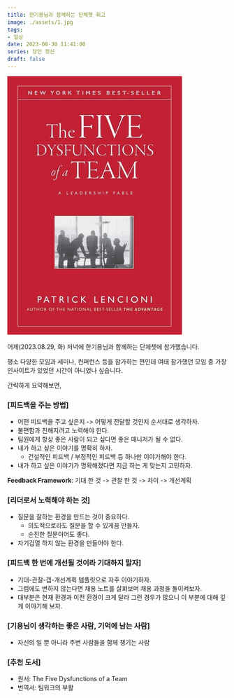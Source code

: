 ```yaml
---
title: 한기용님과 함께하는 단체챗 회고
image: ./assets/1.jpg
tags:
- 일상
date: 2023-08-30 11:41:00
series: 장인 정신
draft: false
---
```


![The Five Dysfunctions of a Team](assets/1.jpg)

어제(2023.08.29, 화) 저녁에 한기용님과 함께하는 단체챗에 참가했습니다.

평소 다양한 모임과 세미나, 컨퍼런스 등을 참가하는 편인데 여태 참가했던 모임 중 가장 인사이트가 있었던 시간이 아니었나 싶습니다.

간략하게 요약해보면,

### [피드백을 주는 방법]
- 어떤 피드백을 주고 싶은지 -> 어떻게 전달할 것인지 순서대로 생각하자.
- 불편함과 친해지려고 노력해야 한다.
- 팀원에게 항상 좋은 사람이 되고 싶다면 좋은 매니저가 될 수 없다.
- 내가 하고 싶은 이야기를 명확히 하자.
  - 건설적인 피드백 / 부정적인 피드백 등 하나만 이야기해야 한다.
- 내가 하고 싶은 이야기가 명확해졌다면 지금 하는 게 맞는지 고민하자.

**Feedback Framework**: 기대 한 것 -> 관찰 한 것 -> 차이 -> 개선계획

### [리더로서 노력해야 하는 것]
- 질문을 잘하는 환경을 만드는 것이 중요하다.
  - 의도적으로라도 질문을 할 수 있게끔 만들자.
  - 순진한 질문이어도 좋다.
- 자기검열 하지 않는 환경을 만들어야 한다.

### [피드백 한 번에 개선될 것이라 기대하지 말자]
- 기대-관찰-갭-개선계획 템플릿으로 자주 이야기하자.
- 그럼에도 변하지 않는다면 채용 노트를 살펴보며 채용 과정을 돌이켜보자.
- 대부분은 현재 환경과 이전 환경이 크게 달라 그런 경우가 많으니 이 부분에 대해 깊게 이야기해 보자.

### [기용님이 생각하는 좋은 사람, 기억에 남는 사람]
- 자신의 일 뿐 아니라 주변 사람들을 함께 챙기는 사람

### [추천 도서]
- 원서: The Five Dysfunctions of a Team
- 번역서: 팀워크의 부활
